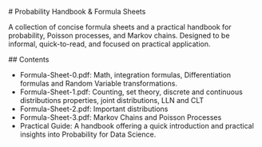 # Probability Handbook & Formula Sheets

A collection of concise formula sheets and a practical handbook for probability, Poisson processes, and Markov chains. Designed to be informal, quick-to-read, and focused on practical application.

## Contents
- Formula-Sheet-0.pdf: Math, integration formulas, Differentiation formulas and Random Variable transformations.
- Formula-Sheet-1.pdf: Counting, set theory, discrete and continuous distributions properties, joint distributions, LLN and CLT
- Formula-Sheet-2.pdf: Important distributions
- Formula-Sheet-3.pdf: Markov Chains and Poisson Processes
- Practical Guide: A handbook offering a quick introduction and practical insights into Probability for Data Science.
